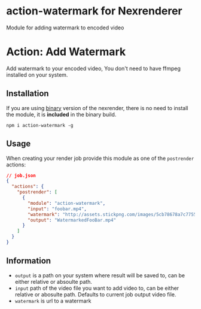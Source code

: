 # action-watermark for Nexrenderer

Module for adding watermark to encoded video

# Action: Add Watermark

Add watermark to your encoded video,
You don't need to have ffmpeg installed on your system.

## Installation

If you are using [binary](https://github.com/inlife/nexrender/releases) version of the nexrender,
there is no need to install the module, it is **included** in the binary build.

```
npm i action-watermark -g
```

## Usage

When creating your render job provide this module as one of the `postrender` actions:

```json
// job.json
{
  "actions": {
    "postrender": [
      {
        "module": "action-watermark",
        "input": "foobar.mp4",
        "watermark": "http://assets.stickpng.com/images/5cb78678a7c7755bf004c14c.png",
        "output": "WatermarkedFooBar.mp4"
      }
    ]
  }
}
```

## Information

- `output` is a path on your system where result will be saved to, can be either relative or absoulte path.
- `input` path of the video file you want to add video to, can be either relative or abosulte path. Defaults to current job output video file.
- `watermark` is url to a watermark
